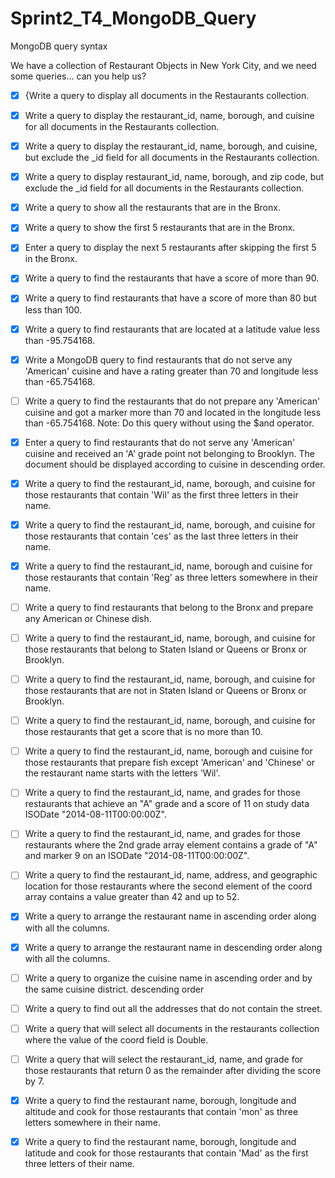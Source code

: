 # Sprint2_T4_MongoDB_Query
MongoDB query syntax

We have a collection of Restaurant Objects in New York City, and we need some queries... can you help us?

- [x] {Write a query to display all documents in the Restaurants collection.

- [x] Write a query to display the restaurant_id, name, borough, and cuisine for all documents in the Restaurants collection.

- [x] Write a query to display the restaurant_id, name, borough, and cuisine, but exclude the _id field for all documents in the Restaurants collection.

- [x] Write a query to display restaurant_id, name, borough, and zip code, but exclude the _id field for all documents in the Restaurants collection.

- [x] Write a query to show all the restaurants that are in the Bronx.

- [x] Write a query to show the first 5 restaurants that are in the Bronx.

- [x] Enter a query to display the next 5 restaurants after skipping the first 5 in the Bronx.

- [x] Write a query to find the restaurants that have a score of more than 90.

- [x] Write a query to find restaurants that have a score of more than 80 but less than 100.

- [x] Write a query to find restaurants that are located at a latitude value less than -95.754168.

- [x] Write a MongoDB query to find restaurants that do not serve any 'American' cuisine and have a rating greater than 70 and longitude less than -65.754168.

- [ ] Write a query to find the restaurants that do not prepare any 'American' cuisine and got a marker more than 70 and located in the longitude less than -65.754168. Note: Do this query without using the $and operator.

- [x] Enter a query to find restaurants that do not serve any 'American' cuisine and received an 'A' grade point not belonging to Brooklyn. The document should be displayed according to cuisine in descending order.

- [x] Write a query to find the restaurant_id, name, borough, and cuisine for those restaurants that contain 'Wil' as the first three letters in their name.

- [x] Write a query to find the restaurant_id, name, borough, and cuisine for those restaurants that contain 'ces' as the last three letters in their name.

- [x] Write a query to find the restaurant_id, name, borough and cuisine for those restaurants that contain 'Reg' as three letters somewhere in their name.

- [ ] Write a query to find restaurants that belong to the Bronx and prepare any American or Chinese dish.

- [ ] Write a query to find the restaurant_id, name, borough, and cuisine for those restaurants that belong to Staten Island or Queens or Bronx or Brooklyn.

- [ ] Write a query to find the restaurant_id, name, borough, and cuisine for those restaurants that are not in Staten Island or Queens or Bronx or Brooklyn.

- [ ] Write a query to find the restaurant_id, name, borough, and cuisine for those restaurants that get a score that is no more than 10.

- [ ] Write a query to find the restaurant_id, name, borough and cuisine for those restaurants that prepare fish except 'American' and 'Chinese' or the restaurant name starts with the letters 'Wil'.

- [ ] Write a query to find the restaurant_id, name, and grades for those restaurants that achieve an "A" grade and a score of 11 on study data ISODate "2014-08-11T00:00:00Z".

- [ ] Write a query to find the restaurant_id, name, and grades for those restaurants where the 2nd grade array element contains a grade of "A" and marker 9 on an ISODate "2014-08-11T00:00:00Z".

- [ ] Write a query to find the restaurant_id, name, address, and geographic location for those restaurants where the second element of the coord array contains a value greater than 42 and up to 52.

- [x] Write a query to arrange the restaurant name in ascending order along with all the columns.

- [x] Write a query to arrange the restaurant name in descending order along with all the columns.

- [ ] Write a query to organize the cuisine name in ascending order and by the same cuisine district. descending order

- [ ] Write a query to find out all the addresses that do not contain the street.

- [ ] Write a query that will select all documents in the restaurants collection where the value of the coord field is Double.

- [ ] Write a query that will select the restaurant_id, name, and grade for those restaurants that return 0 as the remainder after dividing the score by 7.

- [x] Write a query to find the restaurant name, borough, longitude and altitude and cook for those restaurants that contain 'mon' as three letters somewhere in their name.

- [x] Write a query to find the restaurant name, borough, longitude and latitude and cook for those restaurants that contain 'Mad' as the first three letters of their name.